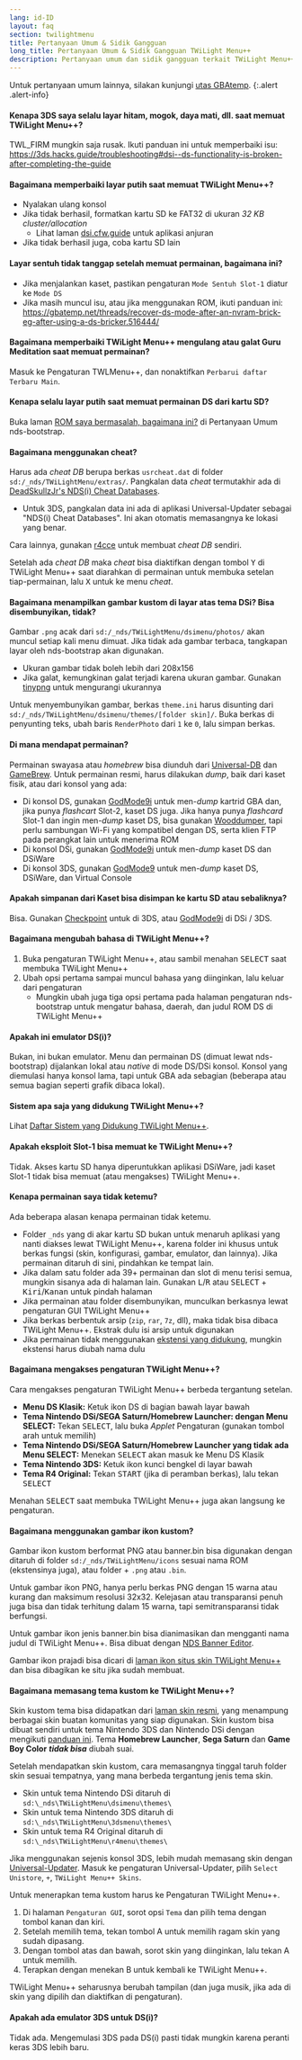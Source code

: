 ```yaml
---
lang: id-ID
layout: faq
section: twilightmenu
title: Pertanyaan Umum & Sidik Gangguan
long_title: Pertanyaan Umum & Sidik Gangguan TWiLight Menu++
description: Pertanyaan umum dan sidik gangguan terkait TWiLight Menu++
---
```


Untuk pertanyaan umum lainnya, silakan kunjungi [utas GBAtemp](https://gbatemp.net/threads/ds-i-3ds-twilight-menu-gui-for-ds-i-games-and-ds-i-menu-replacement.472200/).
{:.alert .alert-info}

#### Kenapa 3DS saya selalu layar hitam, mogok, daya mati, dll. saat memuat TWiLight Menu++?
TWL_FIRM mungkin saja rusak. Ikuti panduan ini untuk memperbaiki isu: <https://3ds.hacks.guide/troubleshooting#dsi--ds-functionality-is-broken-after-completing-the-guide>

#### Bagaimana memperbaiki layar putih saat memuat TWiLight Menu++?
- Nyalakan ulang konsol
- Jika tidak berhasil, formatkan kartu SD ke FAT32 di ukuran *32 KB cluster/allocation*
   - Lihat laman [dsi.cfw.guide](https://dsi.cfw.guide/sd-card-setup.html) untuk aplikasi anjuran
- Jika tidak berhasil juga, coba kartu SD lain

#### Layar sentuh tidak tanggap setelah memuat permainan, bagaimana ini?
- Jika menjalankan kaset, pastikan pengaturan `Mode Sentuh Slot-1` diatur ke `Mode DS`
- Jika masih muncul isu, atau jika menggunakan ROM, ikuti panduan ini: https://gbatemp.net/threads/recover-ds-mode-after-an-nvram-brick-eg-after-using-a-ds-bricker.516444/

#### Bagaimana memperbaiki TWiLight Menu++ mengulang atau galat Guru Meditation saat memuat permainan?
Masuk ke Pengaturan TWLMenu++, dan nonaktifkan `Perbarui daftar Terbaru Main`.

#### Kenapa selalu layar putih saat memuat permainan DS dari kartu SD?
Buka laman [ROM saya bermasalah, bagaimana ini?](../nds-bootstrap/faq?faq=im-having-issues-with-my-roms-what-should-i-do) di Pertanyaan Umum nds-bootstrap.

#### Bagaimana menggunakan cheat?
Harus ada *cheat DB* berupa berkas `usrcheat.dat` di folder `sd:/_nds/TWiLightMenu/extras/`. Pangkalan data *cheat* termutakhir ada di [DeadSkullzJr's NDS(i) Cheat Databases](https://gbatemp.net/threads/488711/).
- Untuk 3DS, pangkalan data ini ada di aplikasi Universal-Updater sebagai "NDS(i) Cheat Databases". Ini akan otomatis memasangnya ke lokasi yang benar.

Cara lainnya, gunakan [r4cce](http://hp.vector.co.jp/authors/VA013928/soft_en.html) untuk membuat *cheat DB* sendiri.

Setelah ada *cheat DB* maka *cheat* bisa diaktifkan dengan tombol <kbd class="face">Y</kbd> di TWiLight Menu++ saat diarahkan di permainan untuk membuka setelan tiap-permainan, lalu <kbd class="face">X</kbd> untuk ke menu *cheat*.

#### Bagaimana menampilkan gambar kustom di layar atas tema DSi? Bisa disembunyikan, tidak?
Gambar `.png` acak dari `sd:/_nds/TWiLightMenu/dsimenu/photos/` akan muncul setiap kali menu dimuat. Jika tidak ada gambar terbaca, tangkapan layar oleh nds-bootstrap akan digunakan.

- Ukuran gambar tidak boleh lebih dari 208x156
- Jika galat, kemungkinan galat terjadi karena ukuran gambar. Gunakan [tinypng](https://tinypng.com) untuk mengurangi ukurannya

Untuk menyembunyikan gambar, berkas `theme.ini` harus disunting dari `sd:/_nds/TWiLightMenu/dsimenu/themes/[folder skin]/`. Buka berkas di penyunting teks, ubah baris `RenderPhoto` dari `1` ke `0`, lalu simpan berkas.

#### Di mana mendapat permainan?
Permainan swayasa atau *homebrew* bisa diunduh dari [Universal-DB](https://db.universal-team.net/ds) dan [GameBrew](https://www.gamebrew.org/wiki/List_of_all_DS_homebrew#Games). Untuk permainan resmi, harus dilakukan *dump*, baik dari kaset fisik, atau dari konsol yang ada:
- Di konsol DS, gunakan [GodMode9i](https://github.com/DS-Homebrew/GodMode9i/releases) untuk men-*dump* kartrid GBA dan, jika punya *flashcart* Slot-2, kaset DS juga. Jika hanya punya *flashcard* Slot-1 dan ingin men-*dump* kaset DS, bisa gunakan [Wooddumper](https://digiex.net/attachments/wooddumper_r89-zip.14735/), tapi perlu sambungan Wi-Fi yang kompatibel dengan DS, serta klien FTP pada perangkat lain untuk menerima ROM
- Di konsol DSi, gunakan [GodMode9i](https://github.com/DS-Homebrew/GodMode9i/releases) untuk men-*dump* kaset DS dan DSiWare
- Di konsol 3DS, gunakan [GodMode9](https://github.com/d0k3/GodMode9/releases) untuk men-*dump* kaset DS, DSiWare, dan Virtual Console

#### Apakah simpanan dari Kaset bisa disimpan ke kartu SD atau sebaliknya?
Bisa. Gunakan [Checkpoint](https://github.com/FlagBrew/Checkpoint/releases) untuk di 3DS, atau [GodMode9i](https://github.com/DS-Homebrew/GodMode9i/releases) di DSi / 3DS.

#### Bagaimana mengubah bahasa di TWiLight Menu++?
1. Buka pengaturan TWiLight Menu++, atau sambil menahan <kbd>SELECT</kbd> saat membuka TWiLight Menu++
1. Ubah opsi pertama sampai muncul bahasa yang diinginkan, lalu keluar dari pengaturan
   - Mungkin ubah juga tiga opsi pertama pada halaman pengaturan nds-bootstrap untuk mengatur bahasa, daerah, dan judul ROM DS di TWiLight Menu++

#### Apakah ini emulator DS(i)?
Bukan, ini bukan emulator. Menu dan permainan DS (dimuat lewat nds-bootstrap) dijalankan lokal atau *native* di mode DS/DSi konsol. Konsol yang diemulasi hanya konsol lama, tapi untuk GBA ada sebagian (beberapa atau semua bagian seperti grafik dibaca lokal).

#### Sistem apa saja yang didukung TWiLight Menu++?
Lihat [Daftar Sistem yang Didukung TWiLight Menu++](../ds-index/emulators#list-of-supported-systems-by-twilight-menu).

#### Apakah eksploit Slot-1 bisa memuat ke TWiLight Menu++?
Tidak. Akses kartu SD hanya diperuntukkan aplikasi DSiWare, jadi kaset Slot-1 tidak bisa memuat (atau mengakses) TWiLight Menu++.

#### Kenapa permainan saya tidak ketemu?
Ada beberapa alasan kenapa permainan tidak ketemu.
- Folder `_nds` yang di akar kartu SD bukan untuk menaruh aplikasi yang nanti diakses lewat TWiLight Menu++, karena folder ini khusus untuk berkas fungsi (skin, konfigurasi, gambar, emulator, dan lainnya). Jika permainan ditaruh di sini, pindahkan ke tempat lain.
- Jika dalam satu folder ada 39+ permainan dan slot di menu terisi semua, mungkin sisanya ada di halaman lain. Gunakan <kbd class="l">L</kbd>/<kbd class="r">R</kbd> atau <kbd>SELECT</kbd> + <kbd>Kiri</kbd>/<kbd>Kanan</kbd> untuk pindah halaman
- Jika permainan atau folder disembunyikan, munculkan berkasnya lewat pengaturan GUI TWiLight Menu++
- Jika berkas berbentuk arsip (`zip`, `rar`, `7z`, dll), maka tidak bisa dibaca TWiLight Menu++. Ekstrak dulu isi arsip untuk digunakan
- Jika permainan tidak menggunakan [ekstensi yang didukung](../ds-index/emulators#list-of-systems-supported-by-twilight-menu), mungkin ekstensi harus diubah nama dulu

#### Bagaimana mengakses pengaturan TWiLight Menu++?
Cara mengakses pengaturan TWiLight Menu++ berbeda tergantung setelan.
- **Menu DS Klasik:** Ketuk ikon DS di bagian bawah layar bawah
- **Tema Nintendo DSi/SEGA Saturn/Homebrew Launcher: dengan Menu SELECT:** Tekan <kbd>SELECT</kbd>, lalu buka *Applet* Pengaturan (gunakan tombol arah untuk memilih)
- **Tema Nintendo DSi/SEGA Saturn/Homebrew Launcher yang tidak ada Menu SELECT:** Menekan <kbd>SELECT</kbd> akan masuk ke Menu DS Klasik
- **Tema Nintendo 3DS:** Ketuk ikon kunci bengkel di layar bawah
- **Tema R4 Original:** Tekan <kbd>START</kbd> (jika di peramban berkas), lalu tekan <kbd>SELECT</kbd>

Menahan <kbd>SELECT</kbd> saat membuka TWiLight Menu++ juga akan langsung ke pengaturan.

#### Bagaimana menggunakan gambar ikon kustom?
Gambar ikon kustom berformat PNG atau banner.bin bisa digunakan dengan ditaruh di folder `sd:/_nds/TWiLightMenu/icons` sesuai nama ROM (ekstensinya juga), atau folder + `.png` atau `.bin`.

Untuk gambar ikon PNG, hanya perlu berkas PNG dengan 15 warna atau kurang dan maksimum resolusi 32x32. Kelejasan atau transparansi penuh juga bisa dan tidak terhitung dalam 15 warna, tapi semitransparansi tidak berfungsi.

Untuk gambar ikon jenis banner.bin bisa dianimasikan dan mengganti nama judul di TWiLight Menu++. Bisa dibuat dengan [NDS Banner Editor](https://github.com/TheGameratorT/NDS_Banner_Editor/releases).

Gambar ikon prajadi bisa dicari di [laman ikon situs skin TWiLight Menu++](https://skins.ds-homebrew.com/icon/) dan bisa dibagikan ke situ jika sudah membuat.

#### Bagaimana memasang tema kustom ke TWiLight Menu++?
Skin kustom tema bisa didapatkan dari [laman skin resmi](https://skins.ds-homebrew.com/), yang menampung berbagai skin buatan komunitas yang siap digunakan. Skin kustom bisa dibuat sendiri untuk tema Nintendo 3DS dan Nintendo DSi dengan mengikuti [panduan ini](https://wiki.ds-homebrew.com/id-ID/twilightmenu/custom-dsi-3ds-skins). Tema **Homebrew Launcher**, **Sega Saturn** dan **Game Boy Color** _**tidak bisa**_ diubah suai.

Setelah mendapatkan skin kustom, cara memasangnya tinggal taruh folder skin sesuai tempatnya, yang mana berbeda tergantung jenis tema skin.
- Skin untuk tema Nintendo DSi ditaruh di `sd:\_nds\TWiLightMenu\dsimenu\themes\`
- Skin untuk tema Nintendo 3DS ditaruh di `sd:\_nds\TWiLightMenu\3dsmenu\themes\`
- Skin untuk tema R4 Original ditaruh di `sd:\_nds\TWiLightMenu\r4menu\themes\`

Jika menggunakan sejenis konsol 3DS, lebih mudah memasang skin dengan [Universal-Updater](https://github.com/Universal-Team/Universal-Updater/releases). Masuk ke pengaturan Universal-Updater, pilih `Select Unistore`, `+`, `TWiLight Menu++ Skins`.

Untuk menerapkan tema kustom harus ke Pengaturan TWiLight Menu++.
1. Di halaman `Pengaturan GUI`, sorot opsi `Tema` dan pilih tema dengan tombol kanan dan kiri.
1. Setelah memilih tema, tekan tombol A untuk memilih ragam skin yang sudah dipasang.
1. Dengan tombol atas dan bawah, sorot skin yang diinginkan, lalu tekan A untuk memilih.
1. Terapkan dengan menekan B untuk kembali ke TWiLight Menu++.

TWiLight Menu++ seharusnya berubah tampilan (dan juga musik, jika ada di skin yang dipilih dan diaktifkan di pengaturan).

#### Apakah ada emulator 3DS untuk DS(i)?
Tidak ada. Mengemulasi 3DS pada DS(i) pasti tidak mungkin karena peranti keras 3DS lebih baru.
